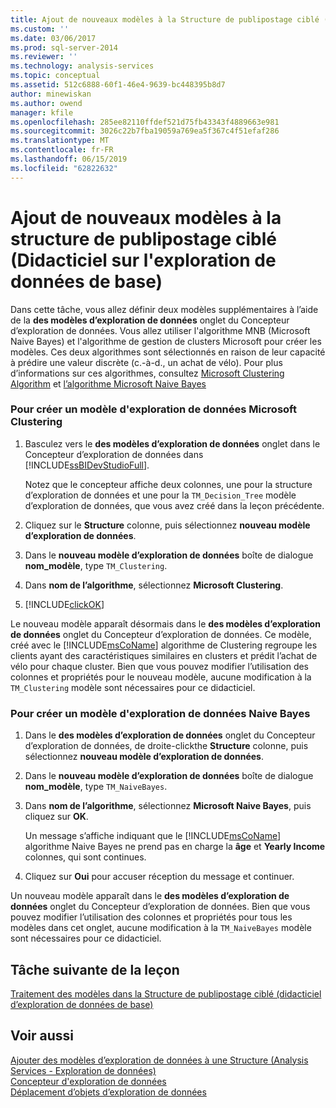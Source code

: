 ```yaml
---
title: Ajout de nouveaux modèles à la Structure de publipostage ciblé (didacticiel d’exploration de données de base) | Microsoft Docs
ms.custom: ''
ms.date: 03/06/2017
ms.prod: sql-server-2014
ms.reviewer: ''
ms.technology: analysis-services
ms.topic: conceptual
ms.assetid: 512c6888-60f1-46e4-9639-bc448395b8d7
author: minewiskan
ms.author: owend
manager: kfile
ms.openlocfilehash: 285ee82110ffdef521d75fb43343f4889663e981
ms.sourcegitcommit: 3026c22b7fba19059a769ea5f367c4f51efaf286
ms.translationtype: MT
ms.contentlocale: fr-FR
ms.lasthandoff: 06/15/2019
ms.locfileid: "62822632"
---
```

# <a name="adding-new-models-to-the-targeted-mailing-structure-basic-data-mining-tutorial"></a>Ajout de nouveaux modèles à la structure de publipostage ciblé (Didacticiel sur l'exploration de données de base)
  Dans cette tâche, vous allez définir deux modèles supplémentaires à l’aide de la **des modèles d’exploration de données** onglet du Concepteur d’exploration de données. Vous allez utiliser l'algorithme MNB (Microsoft Naive Bayes) et l'algorithme de gestion de clusters Microsoft pour créer les modèles. Ces deux algorithmes sont sélectionnés en raison de leur capacité à prédire une valeur discrète (c.-à-d., un achat de vélo). Pour plus d’informations sur ces algorithmes, consultez [Microsoft Clustering Algorithm](../../2014/analysis-services/data-mining/microsoft-clustering-algorithm.md) et [l’algorithme Microsoft Naive Bayes](../../2014/analysis-services/data-mining/microsoft-naive-bayes-algorithm.md)  
  
### <a name="to-create-a-clustering-mining-model"></a>Pour créer un modèle d'exploration de données Microsoft Clustering  
  
1.  Basculez vers le **des modèles d’exploration de données** onglet dans le Concepteur d’exploration de données dans [!INCLUDE[ssBIDevStudioFull](../includes/ssbidevstudiofull-md.md)].  
  
     Notez que le concepteur affiche deux colonnes, une pour la structure d’exploration de données et une pour la `TM_Decision_Tree` modèle d’exploration de données, que vous avez créé dans la leçon précédente.  
  
2.  Cliquez sur le **Structure** colonne, puis sélectionnez **nouveau modèle d’exploration de données**.  
  
3.  Dans le **nouveau modèle d’exploration de données** boîte de dialogue **nom_modèle**, type `TM_Clustering`.  
  
4.  Dans **nom de l’algorithme**, sélectionnez **Microsoft Clustering**.  
  
5.  [!INCLUDE[clickOK](../includes/clickok-md.md)]  
  
 Le nouveau modèle apparaît désormais dans le **des modèles d’exploration de données** onglet du Concepteur d’exploration de données. Ce modèle, créé avec le [!INCLUDE[msCoName](../includes/msconame-md.md)] algorithme de Clustering regroupe les clients ayant des caractéristiques similaires en clusters et prédit l’achat de vélo pour chaque cluster. Bien que vous pouvez modifier l’utilisation des colonnes et propriétés pour le nouveau modèle, aucune modification à la `TM_Clustering` modèle sont nécessaires pour ce didacticiel.  
  
### <a name="to-create-a-naive-bayes-mining-model"></a>Pour créer un modèle d'exploration de données Naive Bayes  
  
1.  Dans le **des modèles d’exploration de données** onglet du Concepteur d’exploration de données, de droite-clickthe **Structure** colonne, puis sélectionnez **nouveau modèle d’exploration de données**.  
  
2.  Dans le **nouveau modèle d’exploration de données** boîte de dialogue **nom_modèle**, type `TM_NaiveBayes`.  
  
3.  Dans **nom de l’algorithme**, sélectionnez **Microsoft Naive Bayes**, puis cliquez sur **OK**.  
  
     Un message s’affiche indiquant que le [!INCLUDE[msCoName](../includes/msconame-md.md)] algorithme Naive Bayes ne prend pas en charge la **âge** et **Yearly Income** colonnes, qui sont continues.  
  
4.  Cliquez sur **Oui** pour accuser réception du message et continuer.  
  
 Un nouveau modèle apparaît dans le **des modèles d’exploration de données** onglet du Concepteur d’exploration de données. Bien que vous pouvez modifier l’utilisation des colonnes et propriétés pour tous les modèles dans cet onglet, aucune modification à la `TM_NaiveBayes` modèle sont nécessaires pour ce didacticiel.  
  
## <a name="next-task-in-lesson"></a>Tâche suivante de la leçon  
 [Traitement des modèles dans la Structure de publipostage ciblé &#40;didacticiel d’exploration de données de base&#41;](../../2014/tutorials/processing-models-in-the-targeted-mailing-structure-basic-data-mining-tutorial.md)  
  
## <a name="see-also"></a>Voir aussi  
 [Ajouter des modèles d’exploration de données à une Structure &#40;Analysis Services - Exploration de données&#41;](../../2014/analysis-services/data-mining/add-mining-models-to-a-structure-analysis-services-data-mining.md)   
 [Concepteur d'exploration de données](../../2014/analysis-services/data-mining/data-mining-designer.md)   
 [Déplacement d’objets d’exploration de données](../../2014/analysis-services/data-mining/moving-data-mining-objects.md)  
  
  
